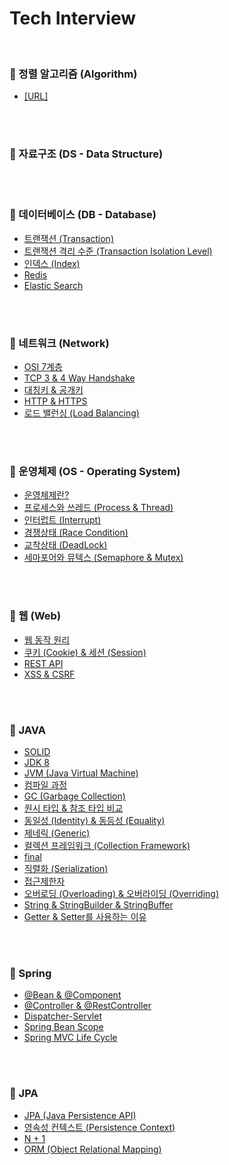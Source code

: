 # Tech Interview

<br />

### 📌 정렬 알고리즘 (Algorithm)
- [[URL]](https://soobarkbar.tistory.com/category/Algorithm/Sort)
  
<br />
<br />
  
### 📌 자료구조 (DS - Data Structure)
  
<br />
<br />

### 📌 데이터베이스 (DB - Database)
- [트랜잭션 (Transaction)](/DB/트랜잭션(Transaction).md)
- [트랜잭션 격리 수준 (Transaction Isolation Level)](/DB/트랜잭션격리수준(TransactionIsolationLevel).md)
- [인덱스 (Index)](/DB/인덱스(Index).md)
- [Redis](/DB/Redis.md)
- [Elastic Search](/DB/ElasticSearch.md)

<br />
<br />

### 📌 네트워크 (Network)
- [OSI 7계층](/Network/OSI7계층(OSI7Layer).md)
- [TCP 3 & 4 Way Handshake](/Network/TCP3-WayHandshake&4-WayHandShake.md)
- [대칭키 & 공개키](/Network/대칭키&공개키.md)
- [HTTP & HTTPS](/Network/HTTP&HTTPS.md)
- [로드 밸런싱 (Load Balancing)](/Network/로드밸런싱(LoadBalancing).md)

<br />
<br />

### 📌 운영체제 (OS - Operating System)
- [운영체제란?]()
- [프로세스와 쓰레드 (Process & Thread)](/OS/프로세스&쓰레드.md)
- [인터럽트 (Interrupt)]()
- [경쟁상태 (Race Condition)](/OS/경쟁상태(RaceCondition).md)
- [교착상태 (DeadLock)](/OS/교착상태(DeadLock).md)
- [세마포어와 뮤텍스 (Semaphore & Mutex)](/OS/세마포어(Semaphore)&뮤텍스(Mutex).md)

<br />
<br />

### 📌 웹 (Web)
- [웹 동작 원리](/Web/웹동작원리.md)
- [쿠키 (Cookie) & 세션 (Session)](/Web/쿠키(Cookie)&세션(Session).md)
- [REST API](/Web/RESTAPI.md)
- [XSS & CSRF](/Web/XSS&CSRF.md)

<br />
<br />

### 📌 JAVA
- [SOLID](/Java/SOLID.md)
- [JDK 8](/Java/JDK8.md)
- [JVM (Java Virtual Machine)](/Java/JVM.md)
- [컴파일 과정](/Java/컴파일과정.md)
- [GC (Garbage Collection)](/Java/GC.md)
- [원시 타입 & 참조 타입 비교](/Java/원시타입&참조타입.md)
- [동일성 (Identity) & 동등성 (Equality)](/Java/identity&equality.md)
- [제네릭 (Generic)](/Java/Generic.md)
- [컬렉션 프레임워크 (Collection Framework)](/Java/컬렉션프레임워크.md)
- [final](/Java/Final.md)
- [직렬화 (Serialization)](/Java/직렬화&역직렬화.md)
- [접근제한자](/Java/접근제한자.md)
- [오버로딩 (Overloading) & 오버라이딩 (Overriding)](/Java/Overloading&Overriding.md)
- [String & StringBuilder & StringBuffer](/Java/StringvsStringBuildervsStringBuffer.md)
- [Getter & Setter를 사용하는 이유](/Java/Getter&Setter.md)

<br />
<br />

### 📌 Spring
- [@Bean & @Component](/Spring/Bean&Component.md)
- [@Controller & @RestController](/Spring/Controller&RestController.md)
- [Dispatcher-Servlet](/Spring/DispatcherServlet.md)
- [Spring Bean Scope](/Spring/SpringBeanScope.md)
- [Spring MVC Life Cycle](/Spring/SpringMVCLifeCycle.md)

<br />
<br />

### 📌 JPA
- [JPA (Java Persistence API)](/JPA/JPA.md)
- [영속성 컨텍스트 (Persistence Context)](/JPA/영속성컨텍스트.md)
- [N + 1](/JPA/N+1.md)
- [ORM (Object Relational Mapping)](/JPA/ORM.md)
